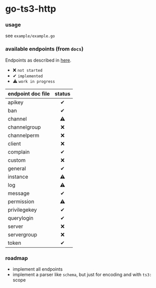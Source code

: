 # go-ts3-http

### usage
see `example/example.go`

### available endpoints (from `docs`)

Endpoints as described in [here](https://community.teamspeak.com/t/webquery-discussion-help-3-12-0-onwards/7184).

- ❌ `not started`
- ✔ `implemented`
- ⚠ `work in progress`

| endpoint doc file | status |
|:---|:---:|
| apikey | ✔ |
| ban | ✔ |
| channel | ⚠ |
| channelgroup | ❌ |
| channelperm | ❌ |
| client | ❌ |
| complain | ✔ |
| custom | ❌ |
| general | ✔ |
| instance | ⚠ |
| log | ⚠ |
| message | ✔ |
| permission | ⚠ |
| privilegekey | ✔ |
| querylogin | ✔ |
| server | ❌ |
| servergroup | ❌ | 
| token | ✔ |

### roadmap

- implement all endpoints
- implement a parser like `schema`, but just for encoding and with `ts3:` scope